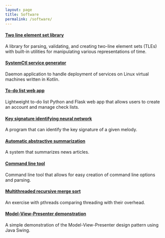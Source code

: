 ```yaml
---
layout: page
title: Software
permalink: /software/
---
```


#### <a href="https://github.com/zakrywilson/TLE">Two line element set library</a>
A library for parsing, validating, and creating two-line element sets (TLEs) with built-in utilities for manipulating various representations of time.

#### <a href="https://github.com/zakrywilson/systemctl-service-generator">SystemCtl service generator</a>
Daemon application to handle deployment of services on Linux virtual machines written in Kotlin.

#### <a href="https://github.com/zakrywilson/doomi">To-do list web app</a>
Lightweight to-do list Python and Flask web app that allows users to create an account and manage check lists.

#### <a href="https://github.com/zakrywilson/key-signature-identifying-neural-network-java">Key signature identifying neural network</a>
A program that can identify the key signature of a given melody.

#### <a href="https://github.com/zakrywilson/abstractive-summarization">Automatic abstractive summarization</a>
A system that summarizes news articles.

#### <a href="https://github.com/zakrywilson/command-line">Command line tool</a>
Command line tool that allows for easy creation of command line options and parsing.

#### <a href="https://github.com/zakrywilson/multithreaded-recursive-merge-sort">Multithreaded recursive merge sort</a>
An exercise with pthreads comparing threading with their overhead.

#### <a href="https://github.com/zakrywilson/mvp-demo">Model-View-Presenter demonstration</a>
A simple demonstration of the Model-View-Presenter design pattern using Java Swing.
